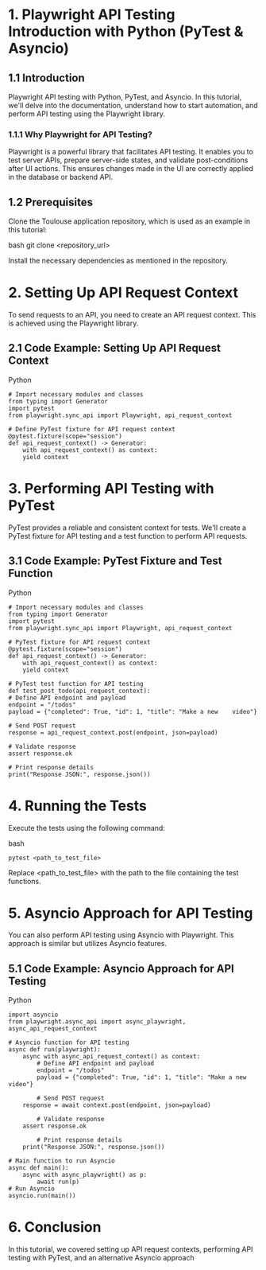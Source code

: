 # 1. Playwright API Testing Introduction with Python (PyTest & Asyncio)

##  1.1 Introduction

Playwright API testing with Python, PyTest, and Asyncio. In this tutorial, we'll delve into the documentation, understand how to start automation, and perform API testing using the Playwright library.

### 1.1.1 Why Playwright for API Testing?

Playwright is a powerful library that facilitates API testing. It enables you to test server APIs, prepare server-side states, and validate post-conditions after UI actions. This ensures changes made in the UI are correctly applied in the database or backend API.

## 1.2 Prerequisites
Clone the Toulouse application repository, which is used as an example in this tutorial:

bash
    git clone <repository_url>

Install the necessary dependencies as mentioned in the repository.

# 2. Setting Up API Request Context

To send requests to an API, you need to create an API request context. This is achieved using the Playwright library.

## 2.1 Code Example: Setting Up API Request Context

Python

    # Import necessary modules and classes
    from typing import Generator
    import pytest
    from playwright.sync_api import Playwright, api_request_context

    # Define PyTest fixture for API request context
    @pytest.fixture(scope="session")
    def api_request_context() -> Generator:
        with api_request_context() as context:
        yield context

# 3. Performing API Testing with PyTest

PyTest provides a reliable and consistent context for tests. We'll create a PyTest fixture for API testing and a test function to perform API requests.

## 3.1 Code Example: PyTest Fixture and Test Function

Python 

    # Import necessary modules and classes
    from typing import Generator
    import pytest
    from playwright.sync_api import Playwright, api_request_context

    # PyTest fixture for API request context
    @pytest.fixture(scope="session")
    def api_request_context() -> Generator:
        with api_request_context() as context:
        yield context

    # PyTest test function for API testing
    def test_post_todo(api_request_context):
    # Define API endpoint and payload
    endpoint = "/todos"
    payload = {"completed": True, "id": 1, "title": "Make a new    video"}

    # Send POST request
    response = api_request_context.post(endpoint, json=payload)

    # Validate response
    assert response.ok

    # Print response details
    print("Response JSON:", response.json())

# 4. Running the Tests

Execute the tests using the following command:

bash

    pytest <path_to_test_file>

Replace <path_to_test_file> with the path to the file containing the test functions.

# 5. Asyncio Approach for API Testing

You can also perform API testing using Asyncio with Playwright. This approach is similar but utilizes Asyncio features.

## 5.1 Code Example: Asyncio Approach for API Testing

Python

    import asyncio
    from playwright.async_api import async_playwright,             async_api_request_context

    # Asyncio function for API testing
    async def run(playwright):
        async with async_api_request_context() as context:
            # Define API endpoint and payload
            endpoint = "/todos"
            payload = {"completed": True, "id": 1, "title": "Make a new video"}

            # Send POST request
        response = await context.post(endpoint, json=payload)

            # Validate response
        assert response.ok
            
            # Print response details
        print("Response JSON:", response.json())

    # Main function to run Asyncio
    async def main():
        async with async_playwright() as p:
            await run(p)
    # Run Asyncio
    asyncio.run(main())

# 6. Conclusion
In this tutorial, we covered setting up API request contexts, performing API testing with PyTest, and an alternative Asyncio approach